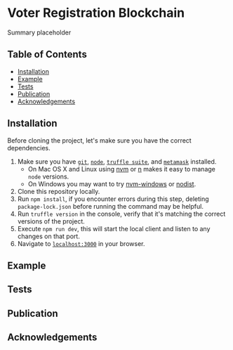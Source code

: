 # Voter Registration Blockchain
Summary placeholder

## Table of Contents
- [Installation](#installation)
- [Example](#example)
- [Tests](#tests)
- [Publication](#publication)
- [Acknowledgements](#acknowledgements)

## Installation
Before cloning the project, let's make sure you have the correct dependencies.

1. Make sure you have [`git`](https://git-scm.com/), [`node`](https://nodejs.org/), [`truffle suite`](https://www.trufflesuite.com/ganache), and [`metamask`](https://metamask.io/) installed.
    - On Mac OS X and Linux using [nvm](https://github.com/creationix/nvm) or [n](https://github.com/tj/n) makes it easy to manage `node` versions.
    - On Windows you may want to try [nvm-windows](https://github.com/coreybutler/nvm-windows) or [nodist](https://github.com/marcelklehr/nodist).
2. Clone this repository locally.
3. Run `npm install`, if you encounter errors during this step, deleting `package-lock.json` before running the command may be helpful.
4. Run `truffle version` in the console, verify that it's matching the correct versions of the project.
5. Execute `npm run dev`, this will start the local client and listen to any changes on that port.
6. Navigate to [`localhost:3000`](http://localhost:3000/) in your browser.

## Example

## Tests

## Publication

## Acknowledgements

